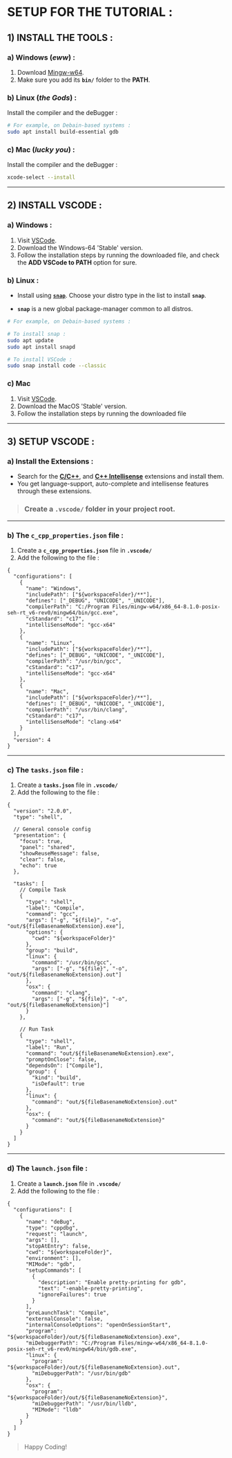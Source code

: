 # **SETUP FOR THE TUTORIAL :**

## **1) INSTALL THE TOOLS :**

### **a) Windows (_eww_) :**

1. Download [Mingw-w64](https://sourceforge.net/projects/mingw-w64/files/Toolchains%20targetting%20Win32/Personal%20Builds/mingw-builds/installer/mingw-w64-install.exe/download).
2. Make sure you add its **`bin/`** folder to the **PATH**.

### **b) Linux (_the Gods_) :**

Install the compiler and the deBugger :

```bash
# For example, on Debain-based systems :
sudo apt install build-essential gdb
```

### **c) Mac (_lucky you_) :**

Install the compiler and the deBugger :

```zsh
xcode-select --install
```

---

## **2) INSTALL VSCODE :**

### **a) Windows :**

1.  Visit [VSCode](https://code.visualstudio.com).
2.  Download the Windows-64 'Stable' version.
3.  Follow the installation steps by running the downloaded file, and check the **ADD VSCode to PATH** option for sure.

### **b) Linux :**

- Install using [**`snap`**](https://snapcraft.io/code). Choose your distro type in the list to install **`snap`**.

- **`snap`** is a new global package-manager common to all distros.

```bash
# For example, on Debain-based systems :

# To install snap :
sudo apt update
sudo apt install snapd

# To install VSCode :
sudo snap install code --classic
```

### **c) Mac**

1. Visit [VSCode](https://www.code.visualstudio.com).
2. Download the MacOS 'Stable' version.
3. Follow the installation steps by running the downloaded file

---

## **3) SETUP VSCODE :**

### **a) Install the Extensions :**

- Search for the **[C/C++](https://marketplace.visualstudio.com/items?itemName=ms-vscode.cpptools)**, and **[C++ Intellisense](https://marketplace.visualstudio.com/items?itemName=austin.code-gnu-global)** extensions and install them.
- You get language-support, auto-complete and intellisense features through these extensions.

> ### Create a **`.vscode/`** folder in your project root.

---

### **b) The `c_cpp_properties.json` file :**

1. Create a **`c_cpp_properties.json`** file in **`.vscode/`**
2. Add the following to the file :

```jsonc
{
  "configurations": [
    {
      "name": "Windows",
      "includePath": ["${workspaceFolder}/**"],
      "defines": ["_DEBUG", "UNICODE", "_UNICODE"],
      "compilerPath": "C:/Program Files/mingw-w64/x86_64-8.1.0-posix-seh-rt_v6-rev0/mingw64/bin/gcc.exe",
      "cStandard": "c17",
      "intelliSenseMode": "gcc-x64"
    },
    {
      "name": "Linux",
      "includePath": ["${workspaceFolder}/**"],
      "defines": ["_DEBUG", "UNICODE", "_UNICODE"],
      "compilerPath": "/usr/bin/gcc",
      "cStandard": "c17",
      "intelliSenseMode": "gcc-x64"
    },
    {
      "name": "Mac",
      "includePath": ["${workspaceFolder}/**"],
      "defines": ["_DEBUG", "UNICODE", "_UNICODE"],
      "compilerPath": "/usr/bin/clang",
      "cStandard": "c17",
      "intelliSenseMode": "clang-x64"
    }
  ],
  "version": 4
}
```

---

### **c) The `tasks.json` file :**

1. Create a **`tasks.json`** file in **`.vscode/`**
1. Add the following to the file :

```jsonc
{
  "version": "2.0.0",
  "type": "shell",

  // General console config
  "presentation": {
    "focus": true,
    "panel": "shared",
    "showReuseMessage": false,
    "clear": false,
    "echo": true
  },

  "tasks": [
    // Compile Task
    {
      "type": "shell",
      "label": "Compile",
      "command": "gcc",
      "args": ["-g", "${file}", "-o", "out/${fileBasenameNoExtension}.exe"],
      "options": {
        "cwd": "${workspaceFolder}"
      },
      "group": "build",
      "linux": {
        "command": "/usr/bin/gcc",
        "args": ["-g", "${file}", "-o", "out/${fileBasenameNoExtension}.out"]
      },
      "osx": {
        "command": "clang",
        "args": ["-g", "${file}", "-o", "out/${fileBasenameNoExtension}"]
      }
    },

    // Run Task
    {
      "type": "shell",
      "label": "Run",
      "command": "out/${fileBasenameNoExtension}.exe",
      "promptOnClose": false,
      "dependsOn": ["Compile"],
      "group": {
        "kind": "build",
        "isDefault": true
      },
      "linux": {
        "command": "out/${fileBasenameNoExtension}.out"
      },
      "osx": {
        "command": "out/${fileBasenameNoExtension}"
      }
    }
  ]
}
```

---

### **d) The `launch.json` file :**

1. Create a **`launch.json`** file in **`.vscode/`**
2. Add the following to the file :

```jsonc
{
  "configurations": [
    {
      "name": "deBug",
      "type": "cppdbg",
      "request": "launch",
      "args": [],
      "stopAtEntry": false,
      "cwd": "${workspaceFolder}",
      "environment": [],
      "MIMode": "gdb",
      "setupCommands": [
        {
          "description": "Enable pretty-printing for gdb",
          "text": "-enable-pretty-printing",
          "ignoreFailures": true
        }
      ],
      "preLaunchTask": "Compile",
      "externalConsole": false,
      "internalConsoleOptions": "openOnSessionStart",
      "program": "${workspaceFolder}/out/${fileBasenameNoExtension}.exe",
      "miDebuggerPath": "C:/Program Files/mingw-w64/x86_64-8.1.0-posix-seh-rt_v6-rev0/mingw64/bin/gdb.exe",
      "linux": {
        "program": "${workspaceFolder}/out/${fileBasenameNoExtension}.out",
        "miDebuggerPath": "/usr/bin/gdb"
      },
      "osx": {
        "program": "${workspaceFolder}/out/${fileBasenameNoExtension}",
        "miDebuggerPath": "/usr/bin/lldb",
        "MIMode": "lldb"
      }
    }
  ]
}
```

> Happy Coding!
